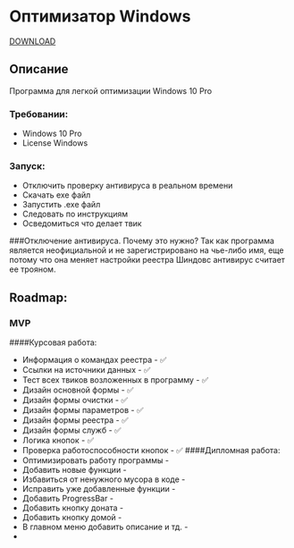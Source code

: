 # Оптимизатор Windows

[DOWNLOAD](https://github.com/DENISSP3KTR/OptimizatorBySpektr/raw/main/optimizator/optimizator/bin/Release/optimizator.exe)


## Описание
Программа для легкой оптимизации Windows 10 Pro

### Требовании:
* Windows 10 Pro
* License Windows

### Запуск:
* Отключить проверку антивируса в реальном времени
* Скачать exe файл
* Запустить .exe файл
* Следовать по инструкциям
* Осведомиться что делает твик

###Отключение антивируса. Почему это нужно?
Так как программа является неофициальной и не зарегистрировано на чье-либо имя, еще потому что она меняет настройки реестра Шиндовс антивирус считает ее трояном.
## Roadmap:
### MVP
####Курсовая работа:
* Информация о командах реестра - ✅
* Ссылки на источники данных - ✅
* Тест всех твиков возложенных в программу - ✅
* Дизайн основной формы - ✅
* Дизайн формы очистки - ✅
* Дизайн формы параметров - ✅
* Дизайн формы реестра - ✅
* Дизайн формы служб - ✅
* Логика кнопок - ✅
* Проверка работоспособности кнопок - ✅
####Дипломная работа:
* Оптимизировать работу программы - 
* Добавить новые функции -
* Избавиться от ненужного мусора в коде -
* Исправить уже добавленные функции -
* Добавить ProgressBar - 
* Добавить кнопку доната - 
* Добавить кнопку домой -
* В главном меню добавить описание и тд. -
* 
